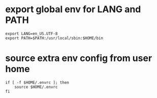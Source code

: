 # export global env for LANG and PATH

    export LANG=en_US.UTF-8
    export PATH=$PATH:/usr/local/sbin:$HOME/bin

# source extra env config from user home

    if [ -f $HOME/.envrc ]; then
        source $HOME/.envrc
    fi

